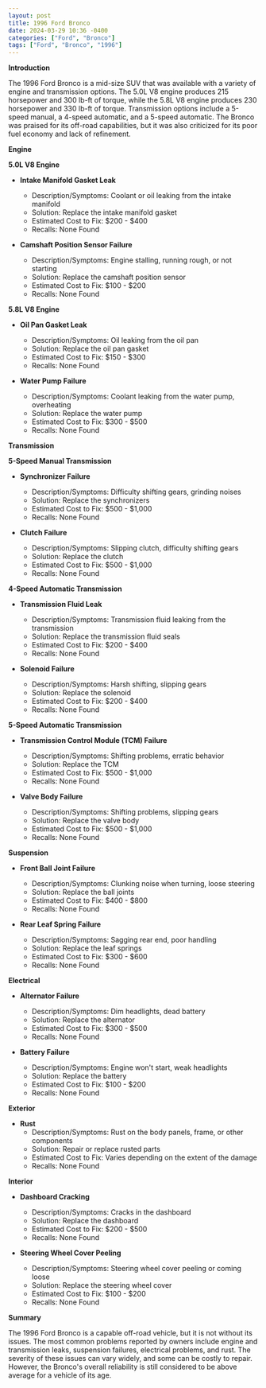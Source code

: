 ```yaml
---
layout: post
title: 1996 Ford Bronco
date: 2024-03-29 10:36 -0400
categories: ["Ford", "Bronco"]
tags: ["Ford", "Bronco", "1996"]
---
```

**Introduction**

The 1996 Ford Bronco is a mid-size SUV that was available with a variety of engine and transmission options. The 5.0L V8 engine produces 215 horsepower and 300 lb-ft of torque, while the 5.8L V8 engine produces 230 horsepower and 330 lb-ft of torque. Transmission options include a 5-speed manual, a 4-speed automatic, and a 5-speed automatic. The Bronco was praised for its off-road capabilities, but it was also criticized for its poor fuel economy and lack of refinement.

**Engine**

**5.0L V8 Engine**

- **Intake Manifold Gasket Leak**
   - Description/Symptoms: Coolant or oil leaking from the intake manifold
   - Solution: Replace the intake manifold gasket
   - Estimated Cost to Fix: $200 - $400
   - Recalls: None Found

- **Camshaft Position Sensor Failure**
   - Description/Symptoms: Engine stalling, running rough, or not starting
   - Solution: Replace the camshaft position sensor
   - Estimated Cost to Fix: $100 - $200
   - Recalls: None Found

**5.8L V8 Engine**

- **Oil Pan Gasket Leak**
   - Description/Symptoms: Oil leaking from the oil pan
   - Solution: Replace the oil pan gasket
   - Estimated Cost to Fix: $150 - $300
   - Recalls: None Found

- **Water Pump Failure**
   - Description/Symptoms: Coolant leaking from the water pump, overheating
   - Solution: Replace the water pump
   - Estimated Cost to Fix: $300 - $500
   - Recalls: None Found

**Transmission**

**5-Speed Manual Transmission**

- **Synchronizer Failure**
   - Description/Symptoms: Difficulty shifting gears, grinding noises
   - Solution: Replace the synchronizers
   - Estimated Cost to Fix: $500 - $1,000
   - Recalls: None Found

- **Clutch Failure**
   - Description/Symptoms: Slipping clutch, difficulty shifting gears
   - Solution: Replace the clutch
   - Estimated Cost to Fix: $500 - $1,000
   - Recalls: None Found

**4-Speed Automatic Transmission**

- **Transmission Fluid Leak**
   - Description/Symptoms: Transmission fluid leaking from the transmission
   - Solution: Replace the transmission fluid seals
   - Estimated Cost to Fix: $200 - $400
   - Recalls: None Found

- **Solenoid Failure**
   - Description/Symptoms: Harsh shifting, slipping gears
   - Solution: Replace the solenoid
   - Estimated Cost to Fix: $200 - $400
   - Recalls: None Found

**5-Speed Automatic Transmission**

- **Transmission Control Module (TCM) Failure**
   - Description/Symptoms: Shifting problems, erratic behavior
   - Solution: Replace the TCM
   - Estimated Cost to Fix: $500 - $1,000
   - Recalls: None Found

- **Valve Body Failure**
   - Description/Symptoms: Shifting problems, slipping gears
   - Solution: Replace the valve body
   - Estimated Cost to Fix: $500 - $1,000
   - Recalls: None Found

**Suspension**

- **Front Ball Joint Failure**
   - Description/Symptoms: Clunking noise when turning, loose steering
   - Solution: Replace the ball joints
   - Estimated Cost to Fix: $400 - $800
   - Recalls: None Found

- **Rear Leaf Spring Failure**
   - Description/Symptoms: Sagging rear end, poor handling
   - Solution: Replace the leaf springs
   - Estimated Cost to Fix: $300 - $600
   - Recalls: None Found

**Electrical**

- **Alternator Failure**
   - Description/Symptoms: Dim headlights, dead battery
   - Solution: Replace the alternator
   - Estimated Cost to Fix: $300 - $500
   - Recalls: None Found

- **Battery Failure**
   - Description/Symptoms: Engine won't start, weak headlights
   - Solution: Replace the battery
   - Estimated Cost to Fix: $100 - $200
   - Recalls: None Found

**Exterior**

- **Rust**
   - Description/Symptoms: Rust on the body panels, frame, or other components
   - Solution: Repair or replace rusted parts
   - Estimated Cost to Fix: Varies depending on the extent of the damage
   - Recalls: None Found

**Interior**

- **Dashboard Cracking**
   - Description/Symptoms: Cracks in the dashboard
   - Solution: Replace the dashboard
   - Estimated Cost to Fix: $200 - $500
   - Recalls: None Found

- **Steering Wheel Cover Peeling**
   - Description/Symptoms: Steering wheel cover peeling or coming loose
   - Solution: Replace the steering wheel cover
   - Estimated Cost to Fix: $100 - $200
   - Recalls: None Found

**Summary**

The 1996 Ford Bronco is a capable off-road vehicle, but it is not without its issues. The most common problems reported by owners include engine and transmission leaks, suspension failures, electrical problems, and rust. The severity of these issues can vary widely, and some can be costly to repair. However, the Bronco's overall reliability is still considered to be above average for a vehicle of its age.

